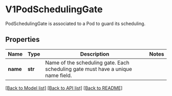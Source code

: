 # V1PodSchedulingGate

PodSchedulingGate is associated to a Pod to guard its scheduling.
## Properties
Name | Type | Description | Notes
------------ | ------------- | ------------- | -------------
**name** | **str** | Name of the scheduling gate. Each scheduling gate must have a unique name field. | 

[[Back to Model list]](../README.md#documentation-for-models) [[Back to API list]](../README.md#documentation-for-api-endpoints) [[Back to README]](../README.md)


